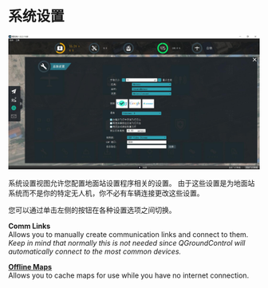 # 系统设置

![](SettingsView.jpg)

系统设置视图允许您配置地面站设置程序相关的设置。 由于这些设置是为地面站系统而不是你的特定无人机，你不必有车辆连接更改这些设置。

您可以通过单击左侧的按钮在各种设置选项之间切换。

**Comm Links**
<br>Allows you to manually create communication links and connect to them. *Keep in mind that normally this is not needed since QGroundControl will automatically connect to the most common devices.*

**[Offline Maps](OfflineMaps.md)**
<br>Allows you to cache maps for use while you have no internet connection.